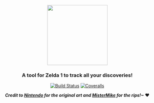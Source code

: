 <div align="center">
  <a href="https://zelda.rains.cafe">
    <img height="197px" src="https://raw.githubusercontent.com/ribbon-studios/logos/main/zelda-map/logo.png">
  </a>
</div>

<h3 align="center">
	A tool for Zelda 1 to track all your discoveries!
</h3>

<div align="center">
  
  [![Build Status](https://img.shields.io/github/actions/workflow/status/ribbon-studios/zelda-map/ci.yml?branch=main)](https://github.com/ribbon-studios/zelda-map/actions/workflows/ci.yml?query=branch%3Amain)
  [![Coveralls](https://img.shields.io/coveralls/github/ribbon-studios/zelda-map)](https://coveralls.io/github/ribbon-studios/zelda-map)
  
</div>

<div align="center">

_**Credit to [Nintendo](https://nintendo.com) for the original art and [MisterMike](https://www.spriters-resource.com/submitter/MisterMike/) for the rips!~**_ :heart:

</div>
